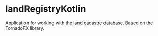 # landRegistryKotlin

Application for working with the land cadastre database. Based on the TornadoFX library.
